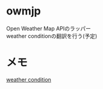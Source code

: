 # owmjp
Open Weather Map APIのラッパー  
weather conditionの翻訳を行う(予定)  
# メモ
[weather condition](https://openweathermap.org/weather-conditions)